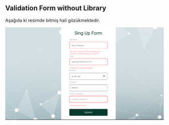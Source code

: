 ## Validation Form without Library 

Aşağıda ki resimde bitmiş hali gözükmektedir. 

![vForm](https://github.com/aykutreisoglu/validation-Form/blob/main/figures/validationForm.PNG)
